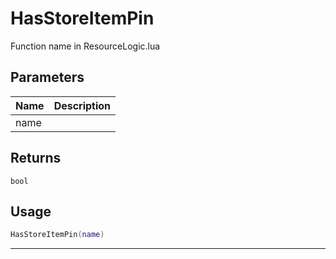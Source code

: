 # HasStoreItemPin

Function name in ResourceLogic.lua

## Parameters

| Name | Description |
| ---- | ----------- |
| name |             |

## Returns

`bool`

## Usage

```lua
HasStoreItemPin(name)
```

---
